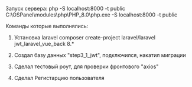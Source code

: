 Запуск сервера: 
php -S localhost:8000 -t public
C:\OSPanel\modules\php\PHP_8.0\php.exe -S localhost:8000 -t public

Команды которые выполнялись:

1. Установка laravel
composer create-project laravel/laravel jwt_laravel_vue_back 8.*

2. Создал базу данных "step3_1_jwt", подключился, накатил миграции

3. Сделал тестовый роут, для проверки фронтового "axios"

4. Сделал Регистарцию пользователя

